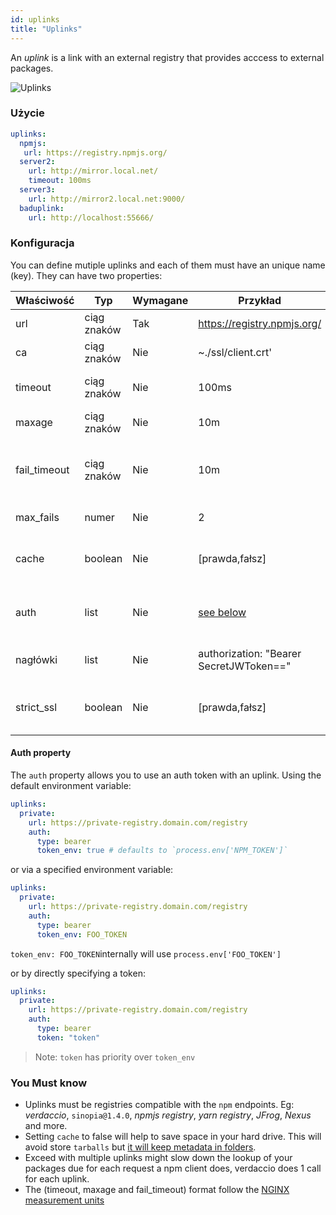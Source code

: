 ```yaml
---
id: uplinks
title: "Uplinks"
---
```

An *uplink* is a link with an external registry that provides acccess to external packages.

![Uplinks](assets/uplinks.png)

### Użycie

```yaml
uplinks:
  npmjs:
   url: https://registry.npmjs.org/
  server2:
    url: http://mirror.local.net/
    timeout: 100ms
  server3:
    url: http://mirror2.local.net:9000/
  baduplink:
    url: http://localhost:55666/
```

### Konfiguracja

You can define mutiple uplinks and each of them must have an unique name (key). They can have two properties:

| Właściwość   | Typ         | Wymagane | Przykład                                | Wsparcie  | Opis                                                                                                                       | Domyślne   |
| ------------ | ----------- | -------- | --------------------------------------- | --------- | -------------------------------------------------------------------------------------------------------------------------- | ---------- |
| url          | ciąg znaków | Tak      | https://registry.npmjs.org/             | wszystkie | The registry url                                                                                                           | npmjs      |
| ca           | ciąg znaków | Nie      | ~./ssl/client.crt'                      | wszystkie | SSL path certificate                                                                                                       | No default |
| timeout      | ciąg znaków | Nie      | 100ms                                   | wszystkie | set new timeout for the request                                                                                            | 30s        |
| maxage       | ciąg znaków | Nie      | 10m                                     | wszystkie | limit maximun failure request                                                                                              | 2m         |
| fail_timeout | ciąg znaków | Nie      | 10m                                     | wszystkie | defines max time when a request becomes a failure                                                                          | 5m         |
| max_fails    | numer       | Nie      | 2                                       | wszystkie | limit maximun failure request                                                                                              | 2          |
| cache        | boolean     | Nie      | [prawda,fałsz]                          | >= 2.1    | cache all remote tarballs in storage                                                                                       | true       |
| auth         | list        | Nie      | [see below](uplinks.md#auth-property)   | >= 2.5    | assigns the header 'Authorization' [more info](http://blog.npmjs.org/post/118393368555/deploying-with-npm-private-modules) | disabled   |
| nagłówki     | list        | Nie      | authorization: "Bearer SecretJWToken==" | wszystkie | list of custom headers for the uplink                                                                                      | disabled   |
| strict_ssl   | boolean     | Nie      | [prawda,fałsz]                          | >= 3.0    | If true, requires SSL certificates be valid.                                                                               | true       |

#### Auth property

The `auth` property allows you to use an auth token with an uplink. Using the default environment variable:

```yaml
uplinks:
  private:
    url: https://private-registry.domain.com/registry
    auth:
      type: bearer
      token_env: true # defaults to `process.env['NPM_TOKEN']`
```

or via a specified environment variable:

```yaml
uplinks:
  private:
    url: https://private-registry.domain.com/registry
    auth:
      type: bearer
      token_env: FOO_TOKEN
```

`token_env: FOO_TOKEN`internally will use `process.env['FOO_TOKEN']`

or by directly specifying a token:

```yaml
uplinks:
  private:
    url: https://private-registry.domain.com/registry
    auth:
      type: bearer
      token: "token"
```

> Note: `token` has priority over `token_env`

### You Must know

* Uplinks must be registries compatible with the `npm` endpoints. Eg: *verdaccio*, `sinopia@1.4.0`, *npmjs registry*, *yarn registry*, *JFrog*, *Nexus* and more.
* Setting `cache` to false will help to save space in your hard drive. This will avoid store `tarballs` but [it will keep metadata in folders](https://github.com/verdaccio/verdaccio/issues/391).
* Exceed with multiple uplinks might slow down the lookup of your packages due for each request a npm client does, verdaccio does 1 call for each uplink.
* The (timeout, maxage and fail_timeout) format follow the [NGINX measurement units](http://nginx.org/en/docs/syntax.html)